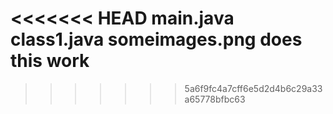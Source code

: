 <<<<<<< HEAD
main.java
class1.java
someimages.png
does this work
=======

>>>>>>> 5a6f9fc4a7cff6e5d2d4b6c29a33a65778bfbc63
